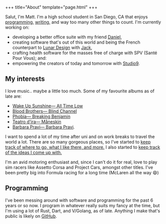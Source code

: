 +++
title="About"
template="page.html"
+++

Salut, I'm Matt. I'm a high school student in San Diego, CA that enjoys [programming,](#programming) [writing,](/blog) and way too many other things to count. I'm currently working on:
- developing a better office suite with my friend [Daniel](https://cyckl.net),
- creating software that's out of this world and being the French counterpart to [Lunar Design](https://github.com/designbylunar) with [Jack](https://jackmerrill.com),
- crafting health software for the masses free of charge with SPV (Santé Pour Vous); and:
- empowering the creators of today and tomorrow with [Studio9](https://studioneuf.net).

## My interests
I love music.. maybe a little too much. Some of my favourite albums as of late are:
- [Wake Up Sunshine— All Time Low ](https://open.spotify.com/album/1kwAv74rVTTGMpawGsXtiE)
- [Blood Brothers— Blind Channel](https://open.spotify.com/album/16e3tlAEVnBA8ACnnOX3Xv)
- [Phobia— Breaking Benjamin](https://open.spotify.com/album/6yJdQMlMkfYJFiSsL6764c)
- [Teatro d'ira— Måneskin](https://open.spotify.com/album/7KF1Ain9mYYlg5M46g0i4A)
- [Barbara Pravi— Barbara Pravi](https://open.spotify.com/album/3oVZdOn92BZXBqWGezbJtf).

I want to spend a lot of my time after uni and on work breaks to travel the world a lot. There are so many gorgeous places, so I've started to [keep track of where to go, what I like there, and more.](/intl) I also started to [keep track of the ideas I come up with.](/ideas)

I'm an avid motoring enthusiast and, since I can't do it for real, love to play sim racers like Assetto Corsa and Project Cars, amongst other titles. I've been pretty big into Formula racing for a long time (McLaren all the way :smile:)

## Programming
I've been messing around with software and programming for the past 6 years or so now. I program in whatever really suits my fancy at the time, but I'm using a lot of Rust, Dart, and V/Golang, as of late. Anything I make that's public is likely on [GitHub](https://github.com/doamatto).

